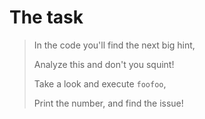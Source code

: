 # The task

> In the code you'll find the next big hint,
> 
> Analyze this and don't you squint!
> 
> Take a look and execute `foofoo`,
> 
> Print the number, and find the issue!
